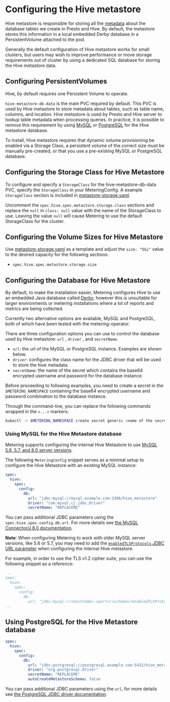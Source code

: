 # Configuring the Hive metastore

Hive metastore is responsible for storing all the [metadata](https://cwiki.apache.org/confluence/display/Hive/Design#Design-MetadataObjects) about the database tables we create in Presto and Hive.
By default, the metastore stores this information in a local embedded Derby database in a PersistentVolume attached to the pod.

Generally the default configuration of Hive metastore works for small clusters, but users may wish to improve performance or move storage requirements out of cluster by using a dedicated SQL database for storing the Hive metastore data.

## Configuring PersistentVolumes

Hive, by default requires one Persistent Volume to operate.

`hive-metastore-db-data` is the main PVC required by default.
This PVC is used by Hive metastore to store metadata about tables, such as table name, columns, and location.
Hive metastore is used by Presto and Hive server to lookup table metadata when processing queries.
In practice, it is possible to remove this requirement by using [MySQL](#use-mysql-for-the-hive-metastore-database) or [PostgreSQL](#use-postgresql-for-the-hive-metastore-database) for the Hive metastore database.

To install, Hive metastore requires that dynamic volume provisioning be enabled via a Storage Class, a persistent volume of the correct size must be manually pre-created, or that you use a pre-existing MySQL or PostgreSQL database.

## Configuring the Storage Class for Hive Metastore

To configure and specify a `StorageClass` for the hive-metastore-db-data PVC, specify the `StorageClass` in your MeteringConfig.
A example `StorageClass` section is included in [metastore-storage.yaml][metastore-storage-config].

Uncomment the `spec.hive.spec.metastore.storage.class` sections and replace the `null` in `class: null` value with the name of the StorageClass to use.
Leaving the value `null` will cause Metering to use the default StorageClass for the cluster.

## Configuring the Volume Sizes for Hive Metastore

Use [metastore-storage.yaml][metastore-storage-config] as a template and adjust the `size: "5Gi"` value to the desired capacity for the following sections:

- `spec.hive.spec.metastore.storage.size`

## Configuring the Database for Hive Metastore

By default, to make the installation easier, Metering configures Hive to use an embedded Java database called [Derby](https://db.apache.org/derby/#What+is+Apache+Derby%3F), however this is unsuitable for larger environments or metering installations where a lot of reports and metrics are being collected.

Currently two alternative options are available, MySQL and PostgreSQL, both of which have been tested with the metering-operator.

There are three configuration options you can use to control the database used by Hive metastore: `url` , `driver` , and `secretName`.

- `url`: the url of the MySQL or PostgreSQL instance. Examples are shown below.
- `driver`: configures the class name for the JDBC driver that will be used to store the hive metadata.
- `secretName`: the name of the secret which contains the base64 encrypted username and password for the database instance.

Before proceeding to following examples, you need to create a secret in the `$METERING_NAMESPACE` containing the base64 encrypted username and password combination to the database instance.

Through the command-line, you can replace the following commands wrapped in the `<...>` markers:

```bash
kubectl -n $METERING_NAMESPACE create secret generic <name of the secret> --from-literal=username=<database username> --from-literal=password=<database password>
```

### Using MySQL for the Hive Metastore database

Metering supports configuring the internal Hive Metastore to use [MySQL 5.6, 5.7, and 8.0 server versions](https://dev.mysql.com/doc/connector-j/8.0/en/connector-j-versions.html).

The following `MeteringConfig` snippet serves as a minimal setup to configure the Hive Metastore with an existing MySQL instance:

```yaml
spec:
  hive:
    spec:
      config:
        db:
          url: "jdbc:mysql://mysql.example.com:3306/hive_metastore"
          driver: "com.mysql.cj.jdbc.Driver"
          secretName: "REPLACEME"
```

You can pass additional JDBC parameters using the `spec.hive.spec.config.db.url`. For more details see [the MySQL Connector/J 8.0 documentation](https://dev.mysql.com/doc/connector-j/8.0/en/connector-j-reference-configuration-properties.html).

**Note**: When configuring Metering to work with older MySQL server versions, like 5.6 or 5.7, you may need to add the [`enabledTLSProtocols` JDBC URL parameter](https://dev.mysql.com/doc/connector-j/8.0/en/connector-j-usagenotes-known-issues-limitations.html) when configuring the internal Hive metastore.

For example, in order to use the TLS v1.2 cipher suite, you can use the following snippet as a reference:

```yaml
...
spec:
  hive:
    spec:
      config:
        db:
          url: "jdbc:mysql://<hostname>:<port>/<schema>?enabledTLSProtocols=TLSv1.2"
...
```

## Using PostgreSQL for the Hive Metastore database

```yaml
spec:
  hive:
    spec:
      config:
        db:
          url: "jdbc:postgresql://postgresql.example.com:5432/hive_metastore"
          driver: "org.postgresql.Driver"
          secretName: "REPLACEME"
          autoCreateMetastoreSchema: false
```

You can pass additional JDBC parameters using the `url`, for more details see [the PostgreSQL JDBC driver documentation](https://jdbc.postgresql.org/documentation/head/connect.html#connection-parameters).

[metastore-storage-config]: ../manifests/metering-config/metastore-storage.yaml

